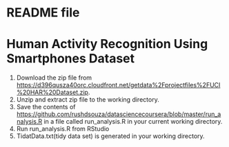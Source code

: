 # README file
# Human Activity Recognition Using Smartphones Dataset

1. Download the zip file from https://d396qusza40orc.cloudfront.net/getdata%2Fprojectfiles%2FUCI%20HAR%20Dataset.zip.
2. Unzip and extract zip file to the working directory.
3. Save the contents of https://github.com/rushdsouza/datasciencecoursera/blob/master/run_analysis.R in a file called run_analysis.R in your current working directory.
4. Run run_analysis.R from RStudio
5. TidatData.txt(tidy data set) is generated in your working directory.
